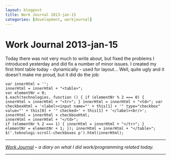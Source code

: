 ```yaml
---
layout: blogpost
title: Work Journal 2013-jan-15
categories: [development, workjournal]
---
```


# Work Journal 2013-jan-15

Today there was not very much to write about, but fixed the problems I introduced yesterday and did fix a number of minor issues. I created my first html table today - dynamically - used for layout... Well, quite ugly and it doesn't make me proud, but it did do the job: 

	var innerHtml = ''; 
	innerHtml = innerHtml + "<table>"; 
	var elementNr = 0; 
	$.each(technologies, function () { if (elementNr % 2 === 0) { innerHtml = innerHtml + "<tr>"; } innerHtml = innerHtml + "<td>"; var checkboxHtml = '<label><input name="' + this[1] + '" type="checkbox" value="' + this[0] + '" checked>' + this[1] + '</label><br/>'; innerHtml = innerHtml + checkboxHtml; 
	innerHtml = innerHtml + "</td>"; 
	if (elementNr % 2 === 1) { innerHtml = innerHtml + "</tr>"; } elementNr = elementNr + 1; }); innerHtml = innerHtml + "</table>";
	$('.teknologi-scroll-checkboxes p').html(innerHtml);

---

*[Work Journal][1] – a diary on what I did work/programming related today.* 

---

 [1]: http://steen.hulthin.dk/blog/work-journal-what-workprogramming-related-did-i-learn-today/